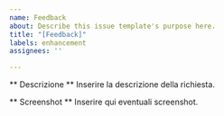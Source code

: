 ```yaml
---
name: Feedback
about: Describe this issue template's purpose here.
title: "[Feedback]"
labels: enhancement
assignees: ''

---
```


** Descrizione **
Inserire la descrizione della richiesta.

** Screenshot **
Inserire qui eventuali screenshot.

